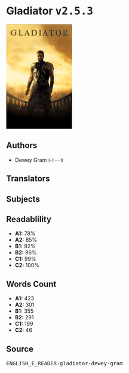 # Gladiator <kbd>v2.5.3</kbd>

![](./cover.medium.jpg "")

## Authors


 - Dewey Gram <small>(-1 - -1)</small>

## Translators



## Subjects



## Readablility


 - **A1:** 78%
 - **A2:** 85%
 - **B1:** 92%
 - **B2:** 96%
 - **C1:** 99%
 - **C2:** 100%

## Words Count


 - **A1:** 423
 - **A2:** 301
 - **B1:** 355
 - **B2:** 291
 - **C1:** 199
 - **C2:** 46

## Source


<kbd>ENGLISH_E_READER:gladiator-dewey-gram</kbd>
